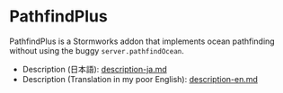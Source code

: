 # PathfindPlus
PathfindPlus is a Stormworks addon that implements ocean pathfinding without using the buggy `server.pathfindOcean`.

 - Description (日本語): [description-ja.md](description-ja.md)
 - Description (Translation in my poor English): [description-en.md](description-en.md)
